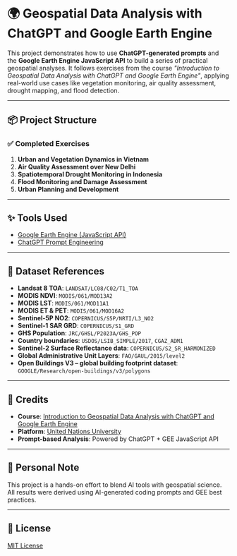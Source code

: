 # 🌍 Geospatial Data Analysis with ChatGPT and Google Earth Engine

This project demonstrates how to use **ChatGPT-generated prompts** and the **Google Earth Engine JavaScript API** to build a series of practical geospatial analyses. It follows exercises from the course *"Introduction to Geospatial Data Analysis with ChatGPT and Google Earth Engine"*, applying real-world use cases like vegetation monitoring, air quality assessment, drought mapping, and flood detection.

---

## 📦 Project Structure

### ✅ Completed Exercises
1. **Urban and Vegetation Dynamics in Vietnam**  
2. **Air Quality Assessment over New Delhi**  
3. **Spatiotemporal Drought Monitoring in Indonesia**  
4. **Flood Monitoring and Damage Assessment**
5. **Urban Planning and Development**

---

## ✨ Tools Used
- [Google Earth Engine (JavaScript API)](https://code.earthengine.google.com/)
- [ChatGPT Prompt Engineering](https://chat.openai.com/)

---

## 📁 Dataset References

- **Landsat 8 TOA**: `LANDSAT/LC08/C02/T1_TOA`  
- **MODIS NDVI**: `MODIS/061/MOD13A2`  
- **MODIS LST**: `MODIS/061/MOD11A1`  
- **MODIS ET & PET**: `MODIS/061/MOD16A2`  
- **Sentinel-5P NO2**: `COPERNICUS/S5P/NRTI/L3_NO2`  
- **Sentinel-1 SAR GRD**: `COPERNICUS/S1_GRD`  
- **GHS Population**: `JRC/GHSL/P2023A/GHS_POP`  
- **Country boundaries**: `USDOS/LSIB_SIMPLE/2017`, `CGAZ_ADM1`
- **Sentinel-2 Surface Reflectance data**: `COPERNICUS/S2_SR_HARMONIZED`
- **Global Administrative Unit Layers**: `FAO/GAUL/2015/level2`
- **Open Buildings V3 – global building footprint dataset**: `GOOGLE/Research/open-buildings/v3/polygons`

---

## 🙌 Credits

- **Course**: [Introduction to Geospatial Data Analysis with ChatGPT and Google Earth Engine](https://apps.lc.unu.edu/learning/course/course-v1:UNU-INWEH+INWEH-20+2023_T4/home)
- **Platform**: [United Nations University](https://apps.lc.unu.edu/)
- **Prompt-based Analysis**: Powered by ChatGPT + GEE JavaScript API

---

## 🧠 Personal Note

This project is a hands-on effort to blend AI tools with geospatial science. All results were derived using AI-generated coding prompts and GEE best practices.

---

## 🔗 License

[MIT License](LICENSE)
